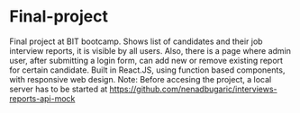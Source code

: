 # Final-project

Final project at BIT bootcamp. Shows list of candidates and their job interview reports, it is visible by all users.
Also, there is a page where admin user, after submitting a login form, can add new or remove existing report for certain candidate.
Built in React.JS, using function based components, with responsive web design.
Note: Before accesing the project, a local server has to be started at
https://github.com/nenadbugaric/interviews-reports-api-mock
